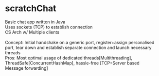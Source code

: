 # scratchChat

Basic chat app written in Java<br>
Uses sockets (TCP) to establish connection<br>
CS Arch w/ Multiple clients<br>
<br>
Concept: Initial handshake on a generic port, register+assign personalised port, tear down and establish separate connection and launch necessary threads<br>
Pros: Most optimal usage of dedicated threads[Multithreading], ThreadSafe[ConcurrentHashMap], hassle-free [TCP+Server based Message forwarding]
